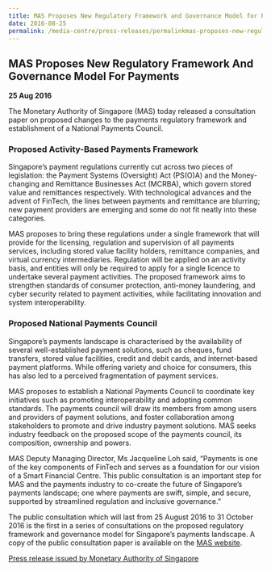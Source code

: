 ```yaml
---
title: MAS Proposes New Regulatory Framework and Governance Model for Payments
date: 2016-08-25
permalink: /media-centre/press-releases/permalinkmas-proposes-new-regulatory-framework-and-governance-model-for-payments/
---
```

## MAS Proposes New Regulatory Framework And Governance Model For Payments ##

**25 Aug 2016**

The Monetary Authority of Singapore (MAS) today released a consultation paper on proposed changes to the payments regulatory framework and establishment of a National Payments Council.

### Proposed Activity-Based Payments Framework  
Singapore’s payment regulations currently cut across two pieces of legislation: the Payment Systems (Oversight) Act (PS(O)A) and the Money-changing and Remittance Businesses Act (MCRBA), which govern stored value and remittances respectively. With technological advances and the advent of FinTech, the lines between payments and remittance are blurring; new payment providers are emerging and some do not fit neatly into these categories.  
  
MAS proposes to bring these regulations under a single framework that will provide for the licensing, regulation and supervision of all payments services, including stored value facility holders, remittance companies, and virtual currency intermediaries. Regulation will be applied on an activity basis, and entities will only be required to apply for a single licence to undertake several payment activities. The proposed framework aims to strengthen standards of consumer protection, anti-money laundering, and cyber security related to payment activities, while facilitating innovation and system interoperability.

### Proposed National Payments Council  
Singapore’s payments landscape is characterised by the availability of several well-established payment solutions, such as cheques, fund transfers, stored value facilities, credit and debit cards, and internet-based payment platforms. While offering variety and choice for consumers, this has also led to a perceived fragmentation of payment services.

MAS proposes to establish a National Payments Council to coordinate key initiatives such as promoting interoperability and adopting common standards. The payments council will draw its members from among users and providers of payment solutions, and foster collaboration among stakeholders to promote and drive industry payment solutions. MAS seeks industry feedback on the proposed scope of the payments council, its composition, ownership and powers.

MAS Deputy Managing Director, Ms Jacqueline Loh said, “Payments is one of the key components of FinTech and serves as a foundation for our vision of a Smart Financial Centre. This public consultation is an important step for MAS and the payments industry to co-create the future of Singapore’s payments landscape; one where payments are swift, simple, and secure, supported by streamlined regulation and inclusive governance.”

The public consultation which will last from 25 August 2016 to 31 October 2016 is the first in a series of consultations on the proposed regulatory framework and governance model for Singapore’s payments landscape. A copy of the public consultation paper is available on the [MAS website](https://www.mas.gov.sg/publications/consultations/2016/proposed-activity-based-payments-framework-and-establishment-of-a-national-payments-council---first-consultation).

[Press release issued by Monetary Authority of Singapore](https://www.mas.gov.sg/news/media-releases/2016/mas-proposes-new-regulatory-framework-and-governance-model-for-payments)